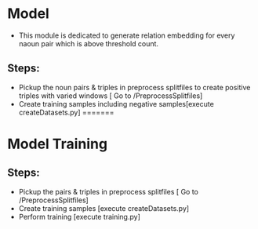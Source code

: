 # Model 

* This module is dedicated to generate relation embedding for every naoun pair which is above threshold count.

## Steps:

* Pickup the noun pairs & triples in preprocess splitfiles to create positive triples with varied windows [ Go to /PreprocessSplitfiles]
* Create training samples including negative samples[execute createDatasets.py]
=======
# Model Training

## Steps:

* Pickup the pairs & triples in preprocess splitfiles [ Go to /PreprocessSplitfiles]
* Create training samples [execute createDatasets.py]
* Perform training [execute training.py]
